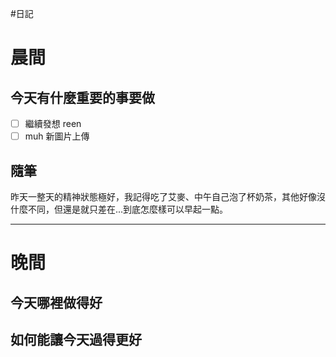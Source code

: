 #日記 
# 晨間

## 今天有什麼重要的事要做
- [ ] 繼續發想 reen 
- [ ] muh 新圖片上傳

## 隨筆
昨天一整天的精神狀態極好，我記得吃了艾麥、中午自己泡了杯奶茶，其他好像沒什麼不同，但還是就只差在...到底怎麼樣可以早起一點。

---

# 晚間

## 今天哪裡做得好

## 如何能讓今天過得更好